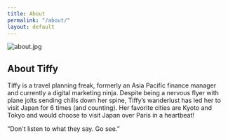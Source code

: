 ```yaml
---
title: About
permalink: "/about/"
layout: default
---
```


![about.jpg](/uploads/about.jpg)
## About Tiffy

Tiffy is a travel planning freak, formerly an Asia Pacific finance manager and currently a digital marketing ninja. Despite being a nervous flyer with plane jolts sending chills down her spine, Tiffy’s wanderlust has led her to visit Japan for 6 times (and counting). Her favorite cities are Kyoto and Tokyo and would choose to visit Japan over Paris in a heartbeat! 

“Don't listen to what they say. Go see.”